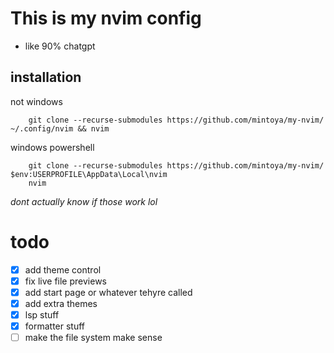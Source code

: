 # This is my nvim config
- like 90% chatgpt
## installation
not windows
```
    git clone --recurse-submodules https://github.com/mintoya/my-nvim/ ~/.config/nvim && nvim
```
windows powershell
```
    git clone --recurse-submodules https://github.com/mintoya/my-nvim/ $env:USERPROFILE\AppData\Local\nvim
    nvim
```
*dont actually know if those work lol*
# todo
 - [x] add theme control
 - [x] fix live file previews
 - [x] add start page or whatever tehyre called
 - [x] add extra themes
 - [x] lsp stuff
 - [x] formatter stuff
 - [ ] make the file system make sense
